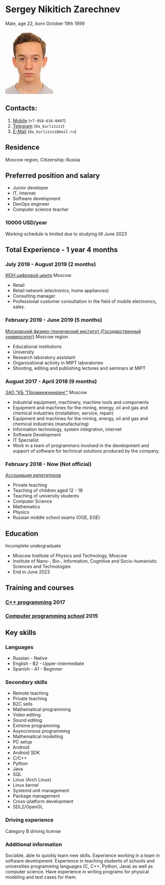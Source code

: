 # Sergey Nikitich Zarechnev

Male, age 22, born October 19th 1999

![Photo](face.jpeg)

## Contacts:

1. [Mobile](tel:+7-958-634-0407) (`+7-958-634-0407`)
2. [Telegram](https://t.me/da_kurlzzzzz) (`da_kurlzzzzz`)
3. [E-Mail](mailto:da_kurlzzzzz@mail.ru) (`da_kurlzzzzz@mail.ru`)

## Residence

Moscow region, Citizenship: Russia

## Preferred position and salary

* Junior developer
* IT, Internet
* Software development
* DevOps engineer
* Computer science teacher

### 10000 USD/year

Working schedule is limited due to studying till June 2023

## Total Experience - 1 year 4 months

### July 2019 - August 2019 (2 months)

[ИОН цифровой центр](https://ноу-хау.рф/) Moscow

* Retail
* Retail network (electronics, home appliances)
* Consulting manager
* Professional customer consultation in the field of mobile electronics,
  sales.

### February 2019 - June 2019 (5 months)

[Московский физико-технический институт (Государственный
университет)](https://mipt.ru) Moscow region

* Educational institutions
* University
* Research laboratory assistant
* Organizational activity in MIPT laboratories
* Shooting, editing and publishing lectures and seminars at MIPT

### August 2017 - April 2018 (9 months)

[ЗАО "КБ "Проминжиниринг"](https://www.tpstrogino.ru/residents/84) Moscow

* Industrial equipment, machinery, machine tools and components
* Equipment and machines for the mining, energy, oil and gas and chemical
  industries (installation, service, repair)
* Equipment and machines for the mining, energy, oil and gas and chemical
  industries (manufacturing)
* Information technology, system integration, internet
* Software Development
* IT Specialist
* Work in a team of programmers involved in the development and support of
  software for technical solutions produced by the company.

### February 2018 - Now (Not official)

[Ассоциация репетиторов](https://repetit.ru)

* Private teaching
* Teaching of children aged 12 - 18
* Teaching of university students
* Computer Science
* Mathematics
* Physics
* Russian middle school exams (OGE, EGE)

## Education

Incomplete undergraduate

* Moscow Institute of Physics and Technology, Moscow
* Institute of Nano-, Bio-, Information, Cognitive and Socio-humanistic
  Sciences and Technologies
* End in June 2023

## Training and courses

### [C++ programming](https://www.specialist.ru) 2017

### [Computer programming school](https://sf.misis.ru/abitur/pre-university-training/programmers-school) 2015

## Key skills

### Languages

* Russian - Native
* English - B2 - Upper-intermediate
* Spanish - A1 - Beginner

### Secondary skills

* Remote teaching
* Private teaching
* B2C sells
* Mathematical programming
* Video editing
* Sound editing
* Extreme programming
* Asyncronous programming
* Mathematical modelling
* PC setup
* Android
* Android SDK
* C/C++
* Python
* Java
* SQL
* Linux (Arch Linux)
* Linux kernel
* Systemd unit management
* Package management
* Cross-platform development
* SDL2/OpenGL

### Driving experience

Category B driving license

### Additional information

Sociable, able to quickly learn new skills. Experience working in a team in
software development. Experience in teaching students of schools and
universities programming languages (C, C++, Python, Java) as well as computer
science. Have experience in writing programs for physical modeling and test
cases for them.

<!-- vim:set tw=78: -->
